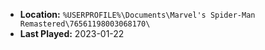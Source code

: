 * **Location:** `%USERPROFILE%\Documents\Marvel's Spider-Man Remastered\76561198003068170\`
* **Last Played:** 2023-01-22